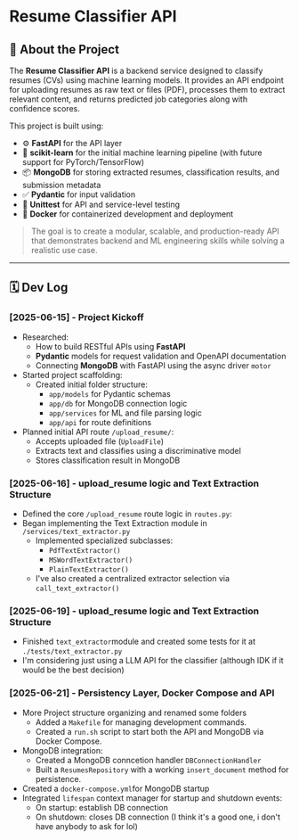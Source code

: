 # Resume Classifier API

## 📌 About the Project

The **Resume Classifier API** is a backend service designed to classify resumes (CVs) using machine learning models. It provides an API endpoint for uploading resumes as raw text or files (PDF), processes them to extract relevant content, and returns predicted job categories along with confidence scores.

This project is built using:

- ⚙️ **FastAPI** for the API layer
- 🧠 **scikit-learn** for the initial machine learning pipeline (with future support for PyTorch/TensorFlow)
- 📦 **MongoDB** for storing extracted resumes, classification results, and submission metadata
- ✅ **Pydantic** for input validation
- 🧪 **Unittest** for API and service-level testing
- 🐳 **Docker** for containerized development and deployment

> The goal is to create a modular, scalable, and production-ready API that demonstrates backend and ML engineering skills while solving a realistic use case.

---

## 🗓️ Dev Log

### [2025-06-15] - Project Kickoff
- Researched:
  - How to build RESTful APIs using **FastAPI**
  - **Pydantic** models for request validation and OpenAPI documentation
  - Connecting **MongoDB** with FastAPI using the async driver `motor`
- Started project scaffolding:
  - Created initial folder structure:
    - `app/models` for Pydantic schemas
    - `app/db` for MongoDB connection logic
    - `app/services` for ML and file parsing logic
    - `app/api` for route definitions
- Planned initial API route `/upload_resume/`:
  - Accepts uploaded file (`UploadFile`)
  - Extracts text and classifies using a discriminative model
  - Stores classification result in MongoDB

### [2025-06-16] - upload_resume logic and Text Extraction Structure
- Defined the core `/upload_resume` route logic in `routes.py`:
- Began implementing the Text Extraction module in `/services/text_extractor.py`
    -  Implemented specialized subclasses:
        - `PdfTextExtractor()`
        - `MSWordTextExtractor()`
        - `PlainTextExtractor()`
    - I've also created a centralized extractor selection via `call_text_extractor()`
  
### [2025-06-19] - upload_resume logic and Text Extraction Structure
- Finished `text_extractor`module and created some tests for it at `./tests/text_extractor.py`
- I'm considering just using a LLM API for the classifier (although IDK if it would be the best decision)

### [2025-06-21] - Persistency Layer, Docker Compose and API 
- More Project structure organizing and renamed some folders
  - Added a `Makefile` for managing development commands.
  - Created a `run.sh` script to start both the API and MongoDB via Docker Compose.
- MongoDB integration:
  - Created a MongoDB conncetion handler `DBConnectionHandler`
  - Built a `ResumesRepository` with a working `insert_document` method for persistence.
- Created a `docker-compose.yml`for MongoDB startup
- Integrated `lifespan` context manager for startup and shutdown events:
  - On startup: establish DB connection
  - On shutdown: closes DB connection (I think it's a good one, i don't have anybody to ask for lol)
